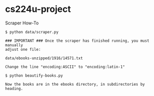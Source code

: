 # cs224u-project


Scraper How-To

	$ python data/scraper.py

	### IMPORTANT ### Once the scraper has finished running, you must manually
	adjust one file:

	data/ebooks-unzipped/1916/14571.txt

	Change the line "encoding:ASCII" to "encoding:latin-1"

	$ python beautify-books.py

	Now the books are in the ebooks directory, in subdirectories by heading.